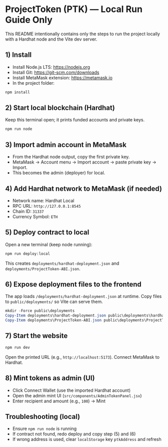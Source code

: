 # ProjectToken (PTK) — Local Run Guide Only

This README intentionally contains only the steps to run the project locally with a Hardhat node and the Vite dev server.

## 1) Install
- Install Node.js LTS: https://nodejs.org
- Install Git: https://git-scm.com/downloads
- Install MetaMask extension: https://metamask.io
- In the project folder:
```bash
npm install
```

## 2) Start local blockchain (Hardhat)
Keep this terminal open; it prints funded accounts and private keys.
```bash
npm run node
```

## 3) Import admin account in MetaMask
- From the Hardhat node output, copy the first private key.
- MetaMask → Account menu → Import account → paste private key → Import.
- This becomes the admin (deployer) for local.

## 4) Add Hardhat network to MetaMask (if needed)
- Network name: Hardhat Local
- RPC URL: `http://127.0.0.1:8545`
- Chain ID: `31337`
- Currency Symbol: `ETH`

## 5) Deploy contract to local
Open a new terminal (keep node running):
```bash
npm run deploy:local
```
This creates `deployments/hardhat-deployment.json` and `deployments/ProjectToken-ABI.json`.

## 6) Expose deployment files to the frontend
The app loads `/deployments/hardhat-deployment.json` at runtime. Copy files to `public/deployments/` so Vite can serve them.
```powershell
mkdir -Force public\deployments
Copy-Item deployments\hardhat-deployment.json public\deployments\hardhat-deployment.json -Force
Copy-Item deployments\ProjectToken-ABI.json public\deployments\ProjectToken-ABI.json -Force
```

## 7) Start the website
```bash
npm run dev
```
Open the printed URL (e.g., `http://localhost:5173`). Connect MetaMask to Hardhat.

## 8) Mint tokens as admin (UI)
- Click Connect Wallet (use the imported Hardhat account)
- Open the admin mint UI (`src/components/AdminTokenPanel.jsx`)
- Enter recipient and amount (e.g., `100`) → Mint

## Troubleshooting (local)
- Ensure `npm run node` is running
- If contract not found, redo deploy and copy step (5) and (6)
- If wrong address is used, clear `localStorage` key `ptkAddress` and refresh
